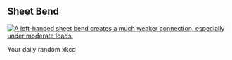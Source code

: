 ## Sheet Bend
[![A left-handed sheet bend creates a much weaker connection, especially under moderate loads.](https://imgs.xkcd.com/comics/sheet_bend.png)](https://xkcd.com/2880/ "A left-handed sheet bend creates a much weaker connection, especially under moderate loads.")

Your daily random xkcd
